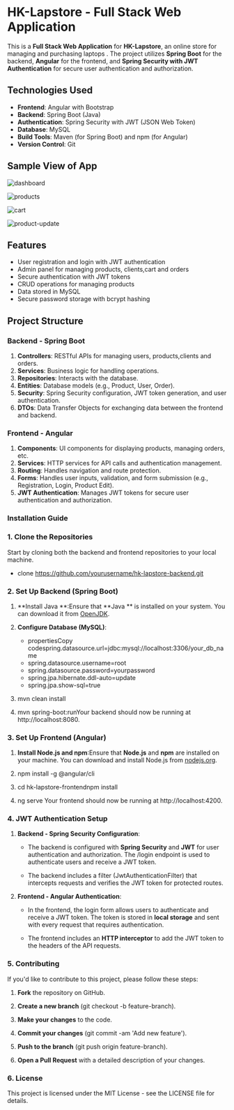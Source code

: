 # HK-Lapstore - Full Stack Web Application

This is a **Full Stack Web Application** for **HK-Lapstore**, an online store for managing and purchasing laptops . The project utilizes **Spring Boot** for the backend, **Angular** for the frontend, and **Spring Security with JWT Authentication** for secure user authentication and authorization.

## Technologies Used
- **Frontend**: Angular with Bootstrap 
- **Backend**: Spring Boot (Java)
- **Authentication**: Spring Security with JWT (JSON Web Token)
- **Database**: MySQL 
- **Build Tools**: Maven (for Spring Boot) and npm (for Angular)
- **Version Control**: Git

## Sample View of App
![dashboard](https://github.com/user-attachments/assets/d4020313-59d9-4eab-92d1-5b5e814b8d60)

![products](https://github.com/user-attachments/assets/73d43356-9f6b-4d2c-9a52-eb2542fc6b4a)

![cart](https://github.com/user-attachments/assets/c637c575-2722-488a-ac10-efd95367fdb0)

![product-update](https://github.com/user-attachments/assets/d75fe228-bbce-4c54-9fce-173ffabf5f8d)


## Features
- User registration and login with JWT authentication
- Admin panel for managing products, clients,cart and orders
- Secure authentication with JWT tokens
- CRUD operations for managing products
- Data stored in MySQL 
- Secure password storage with bcrypt hashing

## Project Structure

### Backend - Spring Boot
1. **Controllers**: RESTful APIs for managing users, products,clients and orders.
2. **Services**: Business logic for handling operations.
3. **Repositories**: Interacts with the database.
4. **Entities**: Database models (e.g., Product, User, Order).
5. **Security**: Spring Security configuration, JWT token generation, and user authentication.
6. **DTOs**: Data Transfer Objects for exchanging data between the frontend and backend.

### Frontend - Angular
1. **Components**: UI components for displaying products, managing orders, etc.
2. **Services**: HTTP services for API calls and authentication management.
3. **Routing**: Handles navigation and route protection.
4. **Forms**: Handles user inputs, validation, and form submission (e.g., Registration, Login, Product Edit).
5. **JWT Authentication**: Manages JWT tokens for secure user authentication and authorization.


### Installation Guide
### 1\. **Clone the Repositories**

Start by cloning both the backend and frontend repositories to your local machine.

*    clone https://github.com/yourusername/hk-lapstore-backend.git
    

### 2\. **Set Up Backend (Spring Boot)**

1.  **Install Java **:Ensure that **Java ** is installed on your system. You can download it from [OpenJDK](https://adoptopenjdk.net/).
    
2.  **Configure Database (MySQL)**:
    
    *   propertiesCopy codespring.datasource.url=jdbc:mysql://localhost:3306/your_db_name
    *   spring.datasource.username=root
    *   spring.datasource.password=yourpassword
    *   spring.jpa.hibernate.ddl-auto=update
    *   spring.jpa.show-sql=true
        
3.   mvn clean install
    
4.   mvn spring-boot:runYour backend should now be running at http://localhost:8080.
    

### 3\. **Set Up Frontend (Angular)**

1.  **Install Node.js and npm**:Ensure that **Node.js** and **npm** are installed on your machine. You can download and install Node.js from [nodejs.org](https://nodejs.org/).
    
2.  npm install -g @angular/cli
    
3.  cd hk-lapstore-frontendnpm install
    
4.  ng serve Your frontend should now be running at http://localhost:4200.
    

### 4\. **JWT Authentication Setup**

1.  **Backend - Spring Security Configuration**:
    
    *   The backend is configured with **Spring Security** and **JWT** for user authentication and authorization. The /login endpoint is used to authenticate users and receive a JWT token.
        
    *   The backend includes a filter (JwtAuthenticationFilter) that intercepts requests and verifies the JWT token for protected routes.
        
2.  **Frontend - Angular Authentication**:
    
    *   In the frontend, the login form allows users to authenticate and receive a JWT token. The token is stored in **local storage** and sent with every request that requires authentication.
        
    *   The frontend includes an **HTTP interceptor** to add the JWT token to the headers of the API requests.
        
    
### 5\. **Contributing**

If you'd like to contribute to this project, please follow these steps:

1.  **Fork** the repository on GitHub.
    
2.  **Create a new branch** (git checkout -b feature-branch).
    
3.  **Make your changes** to the code.
    
4.  **Commit your changes** (git commit -am 'Add new feature').
    
5.  **Push to the branch** (git push origin feature-branch).
    
6.  **Open a Pull Request** with a detailed description of your changes.
    

### 6\. **License**

This project is licensed under the MIT License - see the LICENSE file for details.
   

